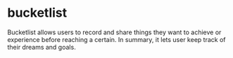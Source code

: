# bucketlist
Bucketlist allows users to record and share things they want to achieve or experience before reaching a certain. In summary, it lets user keep track of their dreams and goals.
